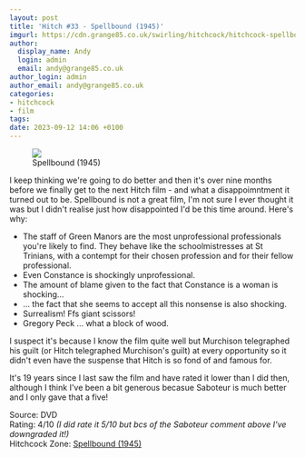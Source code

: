 ```yaml
---
layout: post
title: 'Hitch #33 - Spellbound (1945)'
imgurl: https://cdn.grange85.co.uk/swirling/hitchcock/hitchcock-spellbound.jpg
author:
  display_name: Andy
  login: admin
  email: andy@grange85.co.uk
author_login: admin
author_email: andy@grange85.co.uk
categories:
- hitchcock
- film
tags:
date: 2023-09-12 14:06 +0100
---
```

<figure><img src="https://cdn.grange85.co.uk/swirling/hitchcock/hitchcock-spellbound.jpg" class="img-responsive" /><figcaption>Spellbound (1945)</figcaption></figure>

I keep thinking we're going to do better and then it's over nine months before we finally get to the next Hitch film - and what a disappoimntment it turned out to be. Spellbound is not a great film, I'm not sure I ever thought it was but I didn't realise just how disappointed I'd be this time around. Here's why:

- The staff of Green Manors are the most unprofessional professionals you're likely to find. They behave like the schoolmistresses at St Trinians, with a contempt for their chosen profession and for their fellow professional.
- Even Constance is shockingly unprofessional.
- The amount of blame given to the fact that Constance is a woman is shocking...
- ... the fact that she seems to accept all this nonsense is also shocking.
- Surrealism! Ffs giant scissors!
- Gregory Peck ... what a block of wood.

I suspect it's because I know the film quite well but Murchison telegraphed his guilt (or Hitch telegraphed Murchison's guilt) at every opportunity so it didn't even have the suspense that Hitch is so fond of and famous for.

It's 19 years since I last saw the film and have rated it lower than I did then, although I think I've been a bit generous becasue Saboteur is much better and I only gave that a five!

Source: DVD  
Rating: 4/10 _(I did rate it 5/10 but bcs of the Saboteur comment above I've downgraded it!)_  
Hitchcock Zone: [Spellbound (1945)](https://the.hitchcock.zone/wiki/Spellbound_(1945))
